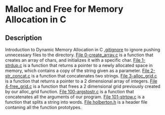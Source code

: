 # Malloc and Free for Memory Allocation in C
## Description
Introduction to Dynamic Memory Allocation in C
[.gitignore](./.gitignore) to ignore pushing unnecessary files to the directory.
[File 0-create_array.c](./0-create_array.c) is a function that creates an array of chars, and initializes it with a specific char.
[File 1-strdup.c](./1-strdup.c) is a function that returns a pointer to a newly allocated space in memory, which contains a copy of the string given as a parameter.
[File 2-str_concat.c](./2-str_concat.c) is a function that concatenates two strings.
[File 3-alloc_grid.c](./3-alloc_grid.c) is a function that returns a pointer to a 2 dimensional array of integers.
[File 4-free_grid.c](./4-free_grid.c) is a function that frees a 2 dimensional grid previously created by our alloc_grid function.
[File 100-argstostr.c](./100-argstostr.c) is a function that concatenates all the arguments of our program.
[File 101-strtow.c](./101-strtow.c) is a function that splits a string into words.
[File holberton.h](./holberton.h) is a header file contaning all the function prototypes.
